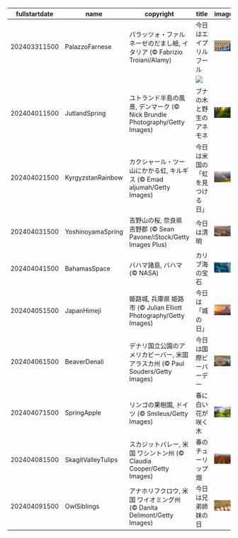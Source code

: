 |fullstartdate|name|copyright|title|image|
|--|--|--|--|--|
202403311500|PalazzoFarnese|パラッツォ・ファルネーゼのだまし絵, イタリア (© Fabrizio Troiani/Alamy)|今日はエイプリルフール|![](/ja-JP/2024/04/202403311500PalazzoFarnese.jpg)|
||||![](/ja-JP/2024/04/.jpg)|
202404011500|JutlandSpring|ユトランド半島の風景, デンマーク (© Nick Brundle Photography/Getty Images)|ブナの木と野生のアネモネ|![](/ja-JP/2024/04/202404011500JutlandSpring.jpg)|
202404021500|KyrgyzstanRainbow|カクシャール・ツー山にかかる虹, キルギス (© Emad aljumah/Getty Images)|今日は米国の「虹を見つける日」|![](/ja-JP/2024/04/202404021500KyrgyzstanRainbow.jpg)|
202404031500|YoshinoyamaSpring|吉野山の桜, 奈良県 吉野郡 (© Sean Pavone/iStock/Getty Images Plus)|今日は清明|![](/ja-JP/2024/04/202404031500YoshinoyamaSpring.jpg)|
202404041500|BahamasSpace|バハマ諸島, バハマ (© NASA)|カリブ海の宝石|![](/ja-JP/2024/04/202404041500BahamasSpace.jpg)|
202404051500|JapanHimeji|姫路城, 兵庫県 姫路市 (© Julian Elliott Photography/Getty Images)|今日は「城の日」|![](/ja-JP/2024/04/202404051500JapanHimeji.jpg)|
202404061500|BeaverDenali|デナリ国立公園のアメリカビーバー, 米国 アラスカ州  (© Paul Souders/Getty Images)|今日は国際ビーバーデー|![](/ja-JP/2024/04/202404061500BeaverDenali.jpg)|
202404071500|SpringApple|リンゴの果樹園, ドイツ (© Smileus/Getty Images)|春に白い花が咲く木|![](/ja-JP/2024/04/202404071500SpringApple.jpg)|
202404081500|SkagitValleyTulips|スカジットバレー, 米国 ワシントン州 (© Claudia Cooper/Getty Images)|春のチューリップ畑|![](/ja-JP/2024/04/202404081500SkagitValleyTulips.jpg)|
202404091500|OwlSiblings|アナホリフクロウ, 米国 ワイオミング州 (© Danita Delimont/Getty Images)|今日は兄弟姉妹の日|![](/ja-JP/2024/04/202404091500OwlSiblings.jpg)|

